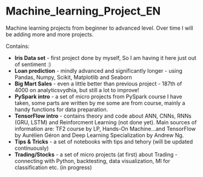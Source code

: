 # Machine_learning_Project_EN
Machine learning projects from beginner to advanced level. Over time I will be adding more and more projects.

Contains:
- **Iris Data set** - first project done by myself, So I am having it here just out of sentiment :)
- **Loan prediction** - mindly advanced and significantly longer - using Pandas, Numpy, Scikit, Matplotlib and Seaborn
- **Big Mart Sales** - even a little better than previous project - 187th of 4000 on analyticsvydhia, but still a lot to improve!
- **PySpark intro** - a set of micro projects from PySpark course I have taken, some parts are written by me some are from course,
mainly a handy functions for data preparation.
- **TensorFlow intro** - contains theory and code about ANN, CNNs, RNNs (GRU, LSTM) and Reinforcment Learning (not done yet). Main sources of information are: TF2 course by LP, Hands-On Machine...and TensorFlow by Aurélien Géron and Deep Learning Specialization by Andrew Ng.
- **Tips & Tricks** - a set of notebooks with tips and tehory (will be updated continuously)
- **Trading/Stocks** - a set of micro projects (at first) about Trading - connecting with Python, backtesting, data visualization, Ml for classification etc. (in progress)
